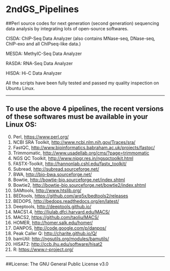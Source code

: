 # 2ndGS_Pipelines                          
##Perl source codes for next generation (second generation) sequencing data analysis by integrating lots of open-source softwares.
                                                             
CISDA: ChIP-Seq Data Analyzer (also contains MNase-seq, DNase-seq, ChIP-exo and all ChIPseq-like data.)                                              
                                                                  
MESDA: MethylC-Seq Data Analyzer    
                       
RASDA: RNA-Seq Data Analyzer  
                                       
HISDA: Hi-C  Data Analyzer            
                                                               
                                                               
  All the scripts have been fully tested and passed my quality inspection on Ubuntu Linux.                  
                                               
                                                             
---------------------------------------------------------------------------------------------                                                                     
## To use the above 4 pipelines, the recent versions of these softwares must be available in your Linux OS: 
0. Perl, https://www.perl.org/                 
1. NCBI SRA Toolkit, http://www.ncbi.nlm.nih.gov/Traces/sra/                                
2. FastQC, http://www.bioinformatics.babraham.ac.uk/projects/fastqc/
3. Trimmomatic, http://www.usadellab.org/cms/?page=trimmomatic                   
4. NGS QC Toolkit, http://www.nipgr.res.in/ngsqctoolkit.html              
5. FASTX-Toolkit, http://hannonlab.cshl.edu/fastx_toolkit/                  
6. Subread, http://subread.sourceforge.net/               
7. BWA, http://bio-bwa.sourceforge.net/          
8. Bowtie, http://bowtie-bio.sourceforge.net/index.shtml       
9. Bowtie2, http://bowtie-bio.sourceforge.net/bowtie2/index.shtml              
10. SAMtools, http://www.htslib.org/            
11. BEDtools, https://github.com/arq5x/bedtools2/releases                                
12. BEDOPS, http://bedops.readthedocs.org/en/latest/                
13. Deeptools, http://deeptools.github.io/                     
14. MACS1.4, http://liulab.dfci.harvard.edu/MACS/         
15. MACS2, https://github.com/taoliu/MACS/                
16. HOMER, http://homer.salk.edu/homer/                
17. DANPOS, http://code.google.com/p/danpos/      
18. Peak Caller Q: http://charite.github.io/Q/                           
19. bamUtil:  http://ngsutils.org/modules/bamutils/        
20. HISAT2: http://ccb.jhu.edu/software/hisat2
21. R: https://www.r-project.org/

                                                                                           
                                                                                                        
---------------------------------------------------------------------------------
##License: The GNU General Public License v3.0                    
                                                                         
